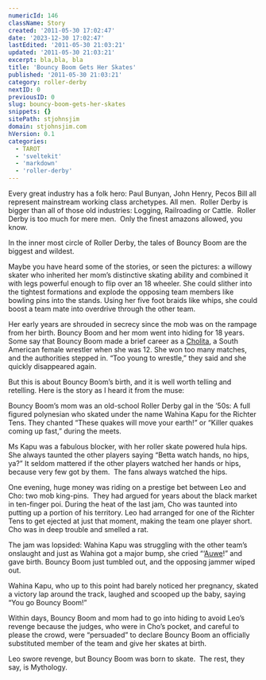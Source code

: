 ```yaml
---
numericId: 146
className: Story
created: '2011-05-30 17:02:47'
date: '2023-12-30 17:02:47'
lastEdited: '2011-05-30 21:03:21'
updated: '2011-05-30 21:03:21'
excerpt: bla,bla, bla
title: 'Bouncy Boom Gets Her Skates'
published: '2011-05-30 21:03:21'
category: roller-derby
nextID: 0
previousID: 0
slug: bouncy-boom-gets-her-skates
snippets: {}
sitePath: stjohnsjim
domain: stjohnsjim.com
hVersion: 0.1
categories:
  - TAROT
  - 'sveltekit'
  - 'markdown'
  - 'roller-derby'
---
```


Every great industry has a folk hero: Paul Bunyan, John Henry, Pecos Bill all represent mainstream working class archetypes. All men. &nbsp;Roller Derby is bigger than all of those old industries: Logging, Railroading or Cattle. &nbsp;Roller Derby is too much for mere men. &nbsp;Only the finest amazons allowed, you know.

In the inner most circle of Roller Derby, the tales of Bouncy Boom are the biggest and wildest.

Maybe you have heard some of the stories, or seen the pictures: a willowy skater who inherited her mom&rsquo;s distinctive skating ability and combined it with legs powerful enough to flip over an 18 wheeler. She could slither into the tightest formations and explode the opposing team members like bowling pins into the stands. Using her five foot braids like whips, she could boost a team mate into overdrive through the other team.

Her early years are shrouded in secrecy since the mob was on the rampage from her birth. Bouncy Boom and her mom went into hiding for 18 years. Some say that Bouncy Boom made a brief career as a [Cholita][0], a South American female wrestler when she was 12. She won too many matches, and the authorities stepped in. &ldquo;Too young to wrestle,&rdquo; they said and she quickly disappeared again.

But this is about Bouncy Boom&rsquo;s birth, and it is well worth telling and retelling. Here is the story as I heard it from the muse:

Bouncy Boom&rsquo;s mom was an old-school Roller Derby gal in the &rsquo;50s: A full figured polynesian who skated under the name Wahina Kapu for the Richter Tens. They chanted &ldquo;These quakes will move your earth!&rdquo; or &ldquo;Killer quakes coming up fast,&rdquo; during the meets.

Ms Kapu was a fabulous blocker, with her roller skate powered hula hips. She always taunted the other players saying &ldquo;Betta watch hands, no hips, ya?&rdquo; It seldom mattered if the other players watched her hands or hips, because very few got by them. &nbsp;The fans always watched the hips.

One evening, huge money was riding on a prestige bet between Leo and Cho: two mob king-pins. &nbsp;They had argued for years about the black market in ten-finger poi. During the heat of the last jam, Cho was taunted into putting up a portion of his territory. Leo had arranged for one of the Richter Tens to get ejected at just that moment, making the team one player short. Cho was in deep trouble and smelled a rat.

The jam was lopsided:&nbsp;Wahina Kapu was struggling with the other team&rsquo;s onslaught and just as Wahina got a major bump, she cried &ldquo;&lsquo;[Auwe][1]!&rdquo; and gave birth. Bouncy Boom just tumbled out, and the opposing jammer wiped out.

Wahina Kapu, who up to this point had barely noticed her pregnancy, skated a victory lap around the track, laughed and scooped up the baby, saying &ldquo;You go Bouncy Boom!&rdquo;

Within days, Bouncy Boom and mom had to go into hiding to avoid Leo&rsquo;s revenge because the judges, who were in Cho&rsquo;s pocket, and careful to please the crowd, were &ldquo;persuaded&rdquo; to declare Bouncy Boom an officially substituted member of the team and give her skates at birth.

Leo swore revenge, but Bouncy Boom was born to skate. &nbsp;The rest, they say, is Mythology.

[0]: http://observers.france24.com/content/20100405-bolivia-cholitas-female-wrestlers-plaits-petticoats
[1]: http://www.websters-online-dictionary.org/Hawaiian/auwe
